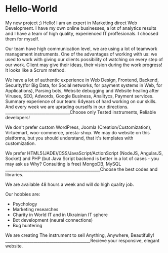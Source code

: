 # Hello-World
My new project ;)
Hello! I am an expert in Marketing direct Web Development. I have my own online businesses, a lot of analytics results and I have a team of high quality, experienced IT proffesionals. I choosed them for myself. 

Our team have high communication level, we are using a lot of teamwork management instruments. One of the advantages of working with us: we used to work with giving our clients possibility of watching on every step of our work. Client may give their ideas, their vision during the work progress! It looks like a Scrum method.

We have a lot of authentic experience in Web Design, Frontend, Backend, Security(for Big Data, for Social networks, for payment systems in Web, for Applications), Parsing bots, Website debugging and Website healing after Viruses, SEO, Adwords, Google Business, Analitycs, Payment services. Summary experience of our team: 64years of hard working on our skills. And every week we are uprading ourselfs in our directions.
________________________________Choose only Tested instruments, Reliable developers! 

We don't prefer custom WordPress, Joomla (Creation/Customization), Virtuemart, woo-commerce, presta-shop. We may do website on this platforms, but you should understand, that it's templates with customization.

We prefer HTML5(JADE)/CSS/JavaScript/ActionScript (NodeJS, AngularJS, Socket) and PHP (but Java Script backend is better in a lot of cases - you may ask us Why? Consulting is free) MongoDB, MySQL
_______________________________________________Choose the best codes and libraries.


We are available 48 hours a week and will do high quality job.

Our hobbies are:
 - Psychology
 - Marketing researches
 - Сharity in World IT and in Ukrainian IT sphere
 - Bot development (neural connections)
 - Bug huntering

We are creating The instrument to sell Anything, Anywhere, Beautifully!
__________________________________________Recieve your responsive, elegant website.
